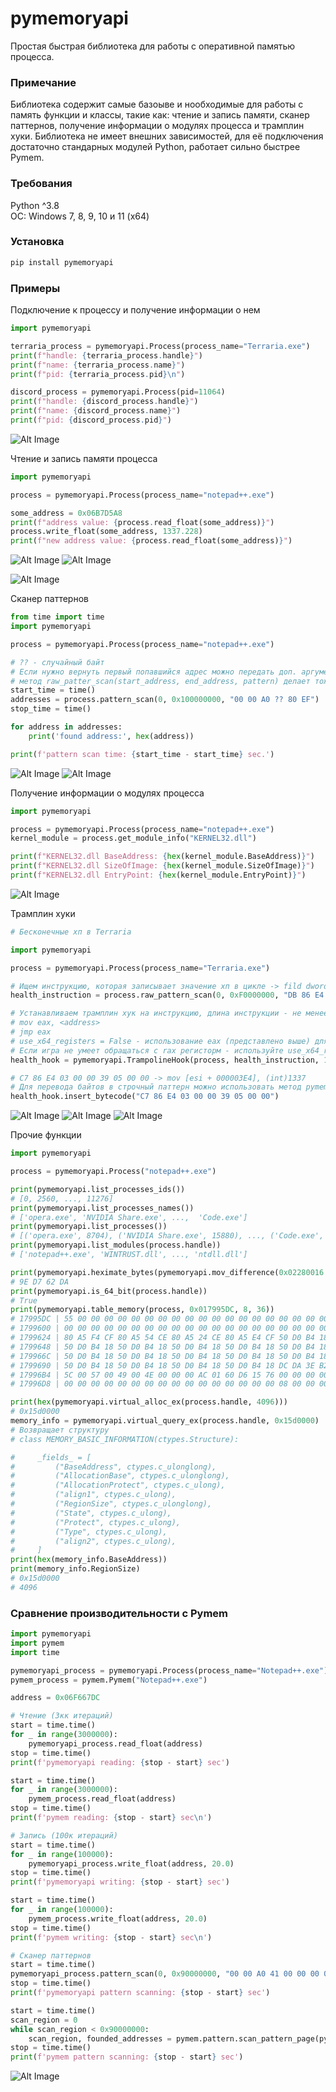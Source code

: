 # pymemoryapi
Простая быстрая библиотека для работы с оперативной памятью процесса.

### Примечание
Библиотека содержит самые базоыве и нообходимые для работы с память функции и классы, такие как: чтение и запись памяти, сканер паттернов, получение информации о модулях процесса и трамплин хуки. Библиотека не имеет внешних зависимостей, для её подключения достаточно стандарных модулей Python, работает сильно быстрее Pymem.

### Требования
Python ^3.8 <br />
ОС: Windows 7, 8, 9, 10 и 11 (x64)

### Установка
```python
pip install pymemoryapi
```

### Примеры
Подключение к процессу и получение информации о нем
```python
import pymemoryapi

terraria_process = pymemoryapi.Process(process_name="Terraria.exe")
print(f"handle: {terraria_process.handle}")
print(f"name: {terraria_process.name}")
print(f"pid: {terraria_process.pid}\n")

discord_process = pymemoryapi.Process(pid=11064)
print(f"handle: {discord_process.handle}")
print(f"name: {discord_process.name}")
print(f"pid: {discord_process.pid}")

```
![Alt Image](https://media.discordapp.net/attachments/770327730570133524/999818711030562976/unknown.png)

Чтение и запись памяти процесса
```python
import pymemoryapi

process = pymemoryapi.Process(process_name="notepad++.exe")

some_address = 0x06B7D5A8
print(f"address value: {process.read_float(some_address)}")
process.write_float(some_address, 1337.228)
print(f"new address value: {process.read_float(some_address)}")

```
![Alt Image](https://cdn.discordapp.com/attachments/770327730570133524/999824405347713034/unknown.png)
![Alt Image](https://media.discordapp.net/attachments/770327730570133524/999824443176124456/unknown.png)

![Alt Image](https://media.discordapp.net/attachments/770327730570133524/999825134632304680/unknown.png)

Сканер паттернов
```python
from time import time
import pymemoryapi

process = pymemoryapi.Process(process_name="notepad++.exe")

# ?? - случайный байт
# Если нужно вернуть первый попавшийся адрес можно передать доп. аргумент - return_first_found = True
# метод raw_patter_scan(start_address, end_address, pattern) делает тоже самое, только работает с rb'байты', а не с b'байты'
start_time = time()
addresses = process.pattern_scan(0, 0x100000000, "00 00 A0 ?? 80 EF")
stop_time = time()

for address in addresses:
    print('found address:', hex(address))

print(f'pattern scan time: {start_time - start_time} sec.')

```
![Alt Image](https://cdn.discordapp.com/attachments/770327730570133524/999831073750003753/unknown.png)
![Alt Image](https://cdn.discordapp.com/attachments/770327730570133524/999831231808143450/unknown.png)

Получение информации о модулях процесса
```python
import pymemoryapi

process = pymemoryapi.Process(process_name="notepad++.exe")
kernel_module = process.get_module_info("KERNEL32.dll")

print(f"KERNEL32.dll BaseAddress: {hex(kernel_module.BaseAddress)}")
print(f"KERNEL32.dll SizeOfImage: {hex(kernel_module.SizeOfImage)}")
print(f"KERNEL32.dll EntryPoint: {hex(kernel_module.EntryPoint)}")

```
![Alt Image](https://cdn.discordapp.com/attachments/770327730570133524/999823378401738772/unknown.png)

Трамплин хуки
```python
# Бесконечные хп в Terraria

import pymemoryapi

process = pymemoryapi.Process(process_name="Terraria.exe")

# Ищем инструкцию, которая записывает значение хп в цикле -> fild dword ptr [esi + 000003E4]
health_instruction = process.raw_pattern_scan(0, 0xF0000000, "DB 86 E4 03 00 00 D9 5D F8 D9 45 F8", return_first_found=True)

# Устанавливаем трамплин хук на инструкцию, длина инструкции - не менее 7 байтов с use_x64_registers=False, не менее 12 с use_x64_registers=True
# mov eax, <address>
# jmp eax
# use_x64_registers = False - использование eax (представлено выше) для хранения адреса аллока, use_x64_registers = True - использование rax
# Если игра не умеет обращаться с rax регисторм - используйте use_x64_registers = False
health_hook = pymemoryapi.TrampolineHook(process, health_instruction, 18, 4096, use_x64_registers=False)

# C7 86 E4 03 00 00 39 05 00 00 -> mov [esi + 000003E4], (int)1337
# Для перевода байтов в строчный паттерн можно использовать метод pymemoryapi.heximate_bytes(bytes)
health_hook.insert_bytecode("C7 86 E4 03 00 00 39 05 00 00")

```
![Alt Image](https://media.discordapp.net/attachments/770327730570133524/1000012062447120414/before_hook.png)
![Alt Image](https://media.discordapp.net/attachments/770327730570133524/1000011528830992465/after_hook.png?width=1440&height=339)
![Alt Image](https://media.discordapp.net/attachments/770327730570133524/1000012151727067156/hook.png)

Прочие функции
```python
import pymemoryapi

process = pymemoryapi.Process("notepad++.exe")

print(pymemoryapi.list_processes_ids())
# [0, 2560, ..., 11276]
print(pymemoryapi.list_processes_names())
# ['opera.exe', 'NVIDIA Share.exe', ...,  'Code.exe']
print(pymemoryapi.list_processes())
# [('opera.exe', 8704), ('NVIDIA Share.exe', 15880), ..., ('Code.exe', 18988)]
print(pymemoryapi.list_modules(process.handle))
# ['notepad++.exe', 'WINTRUST.dll', ..., 'ntdll.dll']

print(pymemoryapi.heximate_bytes(pymemoryapi.mov_difference(0x02280016 - 0x27C52878)))
# 9E D7 62 DA
print(pymemoryapi.is_64_bit(process.handle))
# True
print(pymemoryapi.table_memory(process, 0x017995DC, 8, 36))
# 17995DC | 55 00 00 00 00 00 00 00 00 00 00 00 00 00 00 00 00 00 00 00 00 00 00 00 00 00 00 00 00 00 00 00 00 00 00 00
# 1799600 | 00 00 00 00 00 00 00 00 00 00 00 00 00 00 00 00 00 00 00 00 00 00 00 00 EA DA 3E 84 41 EA 00 08 80 A5 84 CF
# 1799624 | 80 A5 F4 CF 80 A5 54 CE 80 A5 24 CE 80 A5 E4 CF 50 D0 B4 18 50 D0 B4 18 50 D0 B4 18 50 D0 B4 18 50 D0 B4 18
# 1799648 | 50 D0 B4 18 50 D0 B4 18 50 D0 B4 18 50 D0 B4 18 50 D0 B4 18 50 D0 B4 18 50 D0 B4 18 50 D0 B4 18 50 D0 B4 18
# 179966C | 50 D0 B4 18 50 D0 B4 18 50 D0 B4 18 50 D0 B4 18 50 D0 B4 18 50 D0 B4 18 50 D0 B4 18 50 D0 B4 18 50 D0 B4 18
# 1799690 | 50 D0 B4 18 50 D0 B4 18 50 D0 B4 18 50 D0 B4 18 DC DA 3E B2 5F EA 00 08 41 63 4D 67 03 00 00 00 00 00 00 00
# 17996B4 | 5C 00 57 00 49 00 4E 00 00 00 AC 01 60 D6 15 76 00 00 00 00 08 00 00 00 00 00 00 00 00 00 00 00 00 00 00 00
# 17996D8 | 00 00 00 00 00 00 00 00 00 00 00 00 00 00 00 00 08 00 00 00 00 00 00 00 00 00 00 00 00 00 00 00 00 00 00 00

print(hex(pymemoryapi.virtual_alloc_ex(process.handle, 4096)))
# 0x15d0000
memory_info = pymemoryapi.virtual_query_ex(process.handle, 0x15d0000)
# Возвращает структуру
# class MEMORY_BASIC_INFORMATION(ctypes.Structure):

#     _fields_ = [
#         ("BaseAddress", ctypes.c_ulonglong),
#         ("AllocationBase", ctypes.c_ulonglong),
#         ("AllocationProtect", ctypes.c_ulong),
#         ("align1", ctypes.c_ulong),
#         ("RegionSize", ctypes.c_ulonglong),
#         ("State", ctypes.c_ulong),
#         ("Protect", ctypes.c_ulong),
#         ("Type", ctypes.c_ulong),
#         ("align2", ctypes.c_ulong),
#     ]
print(hex(memory_info.BaseAddress))
print(memory_info.RegionSize)
# 0x15d0000
# 4096

```
### Сравнение производительности с Pymem
```python
import pymemoryapi
import pymem
import time

pymemoryapi_process = pymemoryapi.Process(process_name="Notepad++.exe")
pymem_process = pymem.Pymem("Notepad++.exe")

address = 0x06F667DC

# Чтение (3кк итераций)
start = time.time()
for _ in range(3000000):
    pymemoryapi_process.read_float(address)
stop = time.time()
print(f'pymemoryapi reading: {stop - start} sec')

start = time.time()
for _ in range(3000000):
    pymem_process.read_float(address)
stop = time.time()
print(f'pymem reading: {stop - start} sec\n')

# Запись (100к итераций)
start = time.time()
for _ in range(100000):
    pymemoryapi_process.write_float(address, 20.0)
stop = time.time()
print(f'pymemoryapi writing: {stop - start} sec')

start = time.time()
for _ in range(100000):
    pymem_process.write_float(address, 20.0)
stop = time.time()
print(f'pymem writing: {stop - start} sec\n')

# Сканер паттернов
start = time.time()
pymemoryapi_process.pattern_scan(0, 0x90000000, "00 00 A0 41 00 00 00 00 D5 FF")
stop = time.time()
print(f'pymemoryapi pattern scanning: {stop - start} sec')

start = time.time()
scan_region = 0
while scan_region < 0x90000000:
    scan_region, founded_addresses = pymem.pattern.scan_pattern_page(pymem_process.process_handle, scan_region, b'\x00\x00\xA0\x41\x00\x00\x00\x00\xd5\xff')
stop = time.time()
print(f'pymem pattern scanning: {stop - start} sec')

```
![Alt Image](https://media.discordapp.net/attachments/770327730570133524/1000025656211537970/unknown.png)
